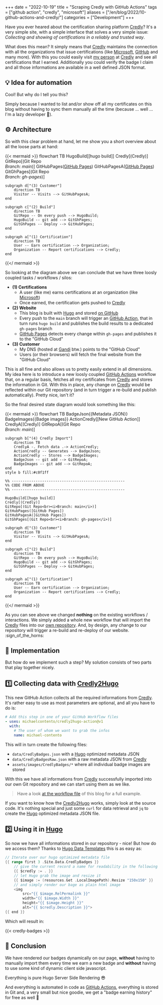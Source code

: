 +++
date = "2022-10-19"
title = "Scraping Credly with GitHub Actions"
tags = ["github action", "credly", "microsoft"]
aliases = ["/en/blog/2022/10-github-actions-and-credly/"]
categories = ["Development"]
+++

Have you ever heared about the certification sharing platform [Credly]? <!--more--> It's a very simple site, with a simple interface that solves a very simple issue: *Collecting and showing of certifications in a reliably and trusted way*.

What does this mean? It simply means that [Credly] maintains the connection with all the organizations that issue certifications (like [Microsoft], [GitHub] and many more). With this you could easily visit [my person][] at [Credly] and see all certifications that I earned. Additionally you could verify the badge I claim and all those informations are available in a well defined JSON format.

## 💡 Idea for automation

Cool! But why do I tell you this?

Simply because I wanted to list and/or show off all my certificates on this blog without having to sync them manually all the time (because ... well ... I'm a lazy developer 🤣).

## ⚙️ Architecture

So with this clear problem at hand, let me show you a short overview about all the loose parts at hand:

{{< mermaid >}}
flowchart TB
    HugoBuild[[hugo build]]
    Credly[(Credly)]
    GitRepo[(Git Repo<br><i>Branch: main</i>)]
    GitHubPages([GitHub Pages])
    GitHubPagesA([GitHub Pages])
    GitGhPages[(Git Repo<br><i>Branch: gh-pages</i>)]

    subgraph d["(3) Customer"]
        direction TB
        Visitor -- Visits --> GitHubPagesA;
    end

    subgraph c["(2) Build"]
        direction TB
        GitRepo -- On every push --> HugoBuild;
        HugoBuild -- git add --> GitGhPages;
        GitGhPages -- Deploy --> GitHubPages;
    end

    subgraph a["(1) Certification"]
        direction TB
        User -- Earn certification --> Organization;
        Organization -- Report certifications --> Credly;
    end
{{</ mermaid >}}


So looking at the diagram above we can conclude that we have three loosly coupled tasks / workflows / silos:

- **(1) Certifications**
    - A user (like me) earns certifications at an organization (like [Microsoft])
    - Once earned, the certification gets pushed to [Credly]
- **(2) Website**
    - This blog is built with [Hugo] and stored [on GitHub][1]
    - Every push to the `main` branch will trigger an [GitHub Action][2], that in turn runs `hugo build` and publishes the build results to a dedicated `gh-pages` branch
    - [GitHub Pages][] detects every change within `gh-pages` and publishes it to the "GitHub Cloud"
- **(3) Customer**
    - My DNS (hosted at [Gandi] btw.) points to the "GitHub Cloud"
    - Users (or their browsers) will fetch the final website from the "GitHub Cloud"

This is all fine and also allows us to pretty easily extend in all dimensions. My idea here is to introduce a new loosly coupled [GitHub Actions][] workflow that, on a regular basis, fetches all my certificates from [Credly] and stores the information in Git. With this in place, any change on [Credly] would be reflected within our Git repository (and in turn trigger a re-build and publish automatically). Pretty nice, isn't it?

So the final desired state diagram would look something like this:

{{< mermaid >}}
flowchart TB
    BadgeJson{{Metadata JSON}}
    BadgeImages{{Badge images}}
    ActionCredly[[New GitHub Action]]
    CredlyA[(Credly)]
    GitRepoA[(Git Repo<br><i>Branch: main</i>)]

    subgraph b["(4) Credly Import"]
        direction TB
        CredlyA -. Fetch data .-> ActionCredly;
        ActionCredly -- Generates --> BadgeJson;
        ActionCredly -- Stores --> BadgeImages;
        BadgeJson -- git add --> GitRepoA;
        BadgeImages -- git add --> GitRepoA;
    end
    style b fill:#c0f1ff

    %% ----------------------------------------------------
    %% CODE FROM ABOVE
    %% ----------------------------------------------------

    HugoBuild[[hugo build]]
    Credly[(Credly)]
    GitRepo[(Git Repo<br><i>Branch: main</i>)]
    GitHubPages([GitHub Pages])
    GitHubPagesA([GitHub Pages])
    GitGhPages[(Git Repo<br><i>Branch: gh-pages</i>)]

    subgraph d["(3) Customer"]
        direction TB
        Visitor -- Visits --> GitHubPagesA;
    end

    subgraph c["(2) Build"]
        direction TB
        GitRepo -- On every push --> HugoBuild;
        HugoBuild -- git add --> GitGhPages;
        GitGhPages -- Deploy --> GitHubPages;
    end

    subgraph a["(1) Certification"]
        direction TB
        User -- Earn certification --> Organization;
        Organization -- Report certifications --> Credly;
    end
{{</ mermaid >}}

As you can see above we changed **nothing** on the existing workflows / interactions. We simply added a whole new workflow that will import the [Credly][] files into our [own repository][1]. And, by design, any change to our repository will trigger a re-build and re-deploy of our website. :sign_of_the_horns:

## 🚀 Implementation

But how do we implement such a step? My solution consists of two parts that play together nicely.

## 1️⃣ Collecting data with [Credly2Hugo]

This new GitHub Action collects all the required informations from [Credly]. It's rather easy to use as most parameters are optional, and all you have to do is:

```yaml
# Add this step in one of your GitHub Workflow files
- uses: michaelcontento/credly2hugo-action@v1
  with:
    # The user of whom we want to grab the infos
    name: michael-contento
```

This will in turn create the following files:
- `data/CredlyBadges.json` with a [Hugo] optimized metadata JSON
- `data/CredlyBadgesRaw.json` with a raw metadata JSON from [Credly]
- `assets/images/CredlyBadges/*` where all individual badge images are stored

With this we have all informations from [Credly] successfully imported into our own Git repository and we can start using them as we like.

> Have a look [at the workflow file][3] of this blog for a full example.
>
>  [3]: https://github.com/michaelcontento/michaelcontento.github.io/blob/main/.github/workflows/credly.yml

If you want to know how the [Credly2Hugo] works, simply look at the source code. It's nothing special and just some `curl` for data retrieval and `jq` to create the [Hugo] optimized metadata JSON file.

## 2️⃣ Using it in [Hugo]

So now we have all informations stored in our repository - nice!
But how do we access them? Thanks to [Hugo Data Templates] this is as easy as:

```go
// Iterate over our hugo optimized metadata file
{{ range first 3 .Site.Data.CredlyBadges }}
    // give the current record a name for readability in the following <img>
    {{ $credly := . }}
    // let Hugo grab the image and resize it
    {{ $image := (resources.Get .LocalImagePath).Resize "150x150" }}
    // and simply render our bage as plain html image
    <img
        src="{{ $image.RelPermalink }}"
        width="{{ $image.Width }}"
        height="{{ $image.Height }}"
        alt="{{ $credly.Description }}">
{{ end }}
```

Which will result in:

{{< credly-badges >}}

## 🏁 Conclusion

We have rendered our badges dynamically on our page, **without** having to manually import them every time we earn a new badge and **without** having to use some kind of dynamic client side javascript.

Everything is pure Hugo Server Side Rendering 😎

And everything is automated in code as [GitHub Actions], everything is stored in Git and, a very small but nice goodie, we get a "badge earning history" for free as well 🤣

  [Credly]: https://www.credly.com
  [Microsoft]: https://www.microsoft.com
  [GitHub]: https://github.com
  [GitHub Actions]: https://github.com/features/actions
  [GitHub Pages]: https://pages.github.com/
  [Hugo]: https://gohugo.io/
  [Gandi]: https://www.gandi.net/en
  [Hugo Data Templates]: https://gohugo.io/templates/data-templates/
  [Credly2Hugo]: https://github.com/michaelcontento/credly2hugo-action
  [my person]: https://www.credly.com/users/michael-contento
  [1]: https://github.com/michaelcontento/michaelcontento.github.io
  [2]: https://github.com/michaelcontento/michaelcontento.github.io/blob/main/.github/workflows/gh-pages.yml
